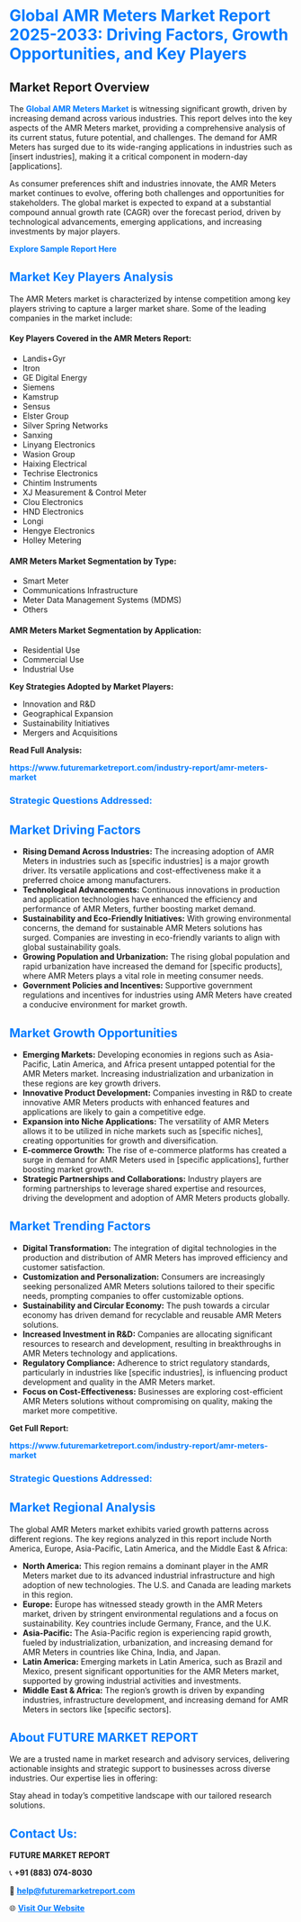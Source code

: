 <h1 style="color: #007BFF;">Global AMR Meters Market Report 2025-2033: Driving Factors, Growth Opportunities, and Key Players</h1>

<section id="overview">
<h2>Market Report Overview</h2>
<p>The <a href="https://www.futuremarketreport.com/industry-report/amr-meters-market" style="color: #007BFF; text-decoration: none;"><strong>Global AMR Meters Market</strong></a> is witnessing significant growth, driven by increasing demand across various industries. This report delves into the key aspects of the AMR Meters market, providing a comprehensive analysis of its current status, future potential, and challenges. The demand for AMR Meters has surged due to its wide-ranging applications in industries such as [insert industries], making it a critical component in modern-day [applications].</p>
<p>As consumer preferences shift and industries innovate, the AMR Meters market continues to evolve, offering both challenges and opportunities for stakeholders. The global market is expected to expand at a substantial compound annual growth rate (CAGR) over the forecast period, driven by technological advancements, emerging applications, and increasing investments by major players.</p>
</section>

<section id="overview">
<p><a href="https://www.futuremarketreport.com/request-sample/reportId=90687" style="color: #007BFF; text-decoration: none;"><strong>Explore Sample Report Here</strong></a></p>
</section>

<section id="key-players">
<h2 style="color: #007BFF;">Market Key Players Analysis</h2>
<p>The AMR Meters market is characterized by intense competition among key players striving to capture a larger market share. Some of the leading companies in the market include:</p>
<h4>Key Players Covered in the AMR Meters Report:</h4>
<ul><li>Landis+Gyr</li><li>Itron</li><li>GE Digital Energy</li><li>Siemens</li><li>Kamstrup</li><li>Sensus</li><li>Elster Group</li><li>Silver Spring Networks</li><li>Sanxing</li><li>Linyang Electronics</li><li>Wasion Group</li><li>Haixing Electrical</li><li>Techrise Electronics</li><li>Chintim Instruments</li><li>XJ Measurement &amp; Control Meter</li><li>Clou Electronics</li><li>HND Electronics</li><li>Longi</li><li>Hengye Electronics</li><li>Holley Metering</li></ul>
<h4>AMR Meters Market Segmentation by Type:</h4>
<ul><li>Smart Meter</li><li>Communications Infrastructure</li><li>Meter Data Management Systems (MDMS)</li><li>Others</li></ul>

<h4>AMR Meters Market Segmentation by Application:</h4>
<ul><li>Residential Use</li><li>Commercial Use</li><li>Industrial Use</li></ul>
<p><strong>Key Strategies Adopted by Market Players:</strong></p>
<ul>
<li>Innovation and R&D</li>
<li>Geographical Expansion</li>
<li>Sustainability Initiatives</li>
<li>Mergers and Acquisitions</li>
</ul>
</section>

<section>
<p><strong>Read Full Analysis: </strong></p><a href="https://www.futuremarketreport.com/industry-report/amr-meters-market" style="color: #007BFF; text-decoration: none;"><strong>https://www.futuremarketreport.com/industry-report/amr-meters-market</strong></a>
<h3 style="color: #007BFF;">Strategic Questions Addressed:</h3>
</section>

<section id="driving-factors">
<h2 style="color: #007BFF;">Market Driving Factors</h2>
<ul>
<li><strong>Rising Demand Across Industries:</strong> The increasing adoption of AMR Meters in industries such as [specific industries] is a major growth driver. Its versatile applications and cost-effectiveness make it a preferred choice among manufacturers.</li>
<li><strong>Technological Advancements:</strong> Continuous innovations in production and application technologies have enhanced the efficiency and performance of AMR Meters, further boosting market demand.</li>
<li><strong>Sustainability and Eco-Friendly Initiatives:</strong> With growing environmental concerns, the demand for sustainable AMR Meters solutions has surged. Companies are investing in eco-friendly variants to align with global sustainability goals.</li>
<li><strong>Growing Population and Urbanization:</strong> The rising global population and rapid urbanization have increased the demand for [specific products], where AMR Meters plays a vital role in meeting consumer needs.</li>
<li><strong>Government Policies and Incentives:</strong> Supportive government regulations and incentives for industries using AMR Meters have created a conducive environment for market growth.</li>
</ul>
</section>

<section id="growth-opportunities">
<h2 style="color: #007BFF;">Market Growth Opportunities</h2>
<ul>
<li><strong>Emerging Markets:</strong> Developing economies in regions such as Asia-Pacific, Latin America, and Africa present untapped potential for the AMR Meters market. Increasing industrialization and urbanization in these regions are key growth drivers.</li>
<li><strong>Innovative Product Development:</strong> Companies investing in R&D to create innovative AMR Meters products with enhanced features and applications are likely to gain a competitive edge.</li>
<li><strong>Expansion into Niche Applications:</strong> The versatility of AMR Meters allows it to be utilized in niche markets such as [specific niches], creating opportunities for growth and diversification.</li>
<li><strong>E-commerce Growth:</strong> The rise of e-commerce platforms has created a surge in demand for AMR Meters used in [specific applications], further boosting market growth.</li>
<li><strong>Strategic Partnerships and Collaborations:</strong> Industry players are forming partnerships to leverage shared expertise and resources, driving the development and adoption of AMR Meters products globally.</li>
</ul>
</section>

<section id="trending-factors">
<h2 style="color: #007BFF;">Market Trending Factors</h2>
<ul>
<li><strong>Digital Transformation:</strong> The integration of digital technologies in the production and distribution of AMR Meters has improved efficiency and customer satisfaction.</li>
<li><strong>Customization and Personalization:</strong> Consumers are increasingly seeking personalized AMR Meters solutions tailored to their specific needs, prompting companies to offer customizable options.</li>
<li><strong>Sustainability and Circular Economy:</strong> The push towards a circular economy has driven demand for recyclable and reusable AMR Meters solutions.</li>
<li><strong>Increased Investment in R&D:</strong> Companies are allocating significant resources to research and development, resulting in breakthroughs in AMR Meters technology and applications.</li>
<li><strong>Regulatory Compliance:</strong> Adherence to strict regulatory standards, particularly in industries like [specific industries], is influencing product development and quality in the AMR Meters market.</li>
<li><strong>Focus on Cost-Effectiveness:</strong> Businesses are exploring cost-efficient AMR Meters solutions without compromising on quality, making the market more competitive.</li>
</ul>
</section>

<section>
<p><strong>Get Full Report: </strong></p><a href="https://www.futuremarketreport.com/industry-report/amr-meters-market" style="color: #007BFF; text-decoration: none;"><strong>https://www.futuremarketreport.com/industry-report/amr-meters-market</strong></a>
<h3 style="color: #007BFF;">Strategic Questions Addressed:</h3>
</section>


<section id="regional-analysis">
<h2 style="color: #007BFF;">Market Regional Analysis</h2>
<p>The global AMR Meters market exhibits varied growth patterns across different regions. The key regions analyzed in this report include North America, Europe, Asia-Pacific, Latin America, and the Middle East & Africa:</p>
<ul>
<li><strong>North America:</strong> This region remains a dominant player in the AMR Meters market due to its advanced industrial infrastructure and high adoption of new technologies. The U.S. and Canada are leading markets in this region.</li>
<li><strong>Europe:</strong> Europe has witnessed steady growth in the AMR Meters market, driven by stringent environmental regulations and a focus on sustainability. Key countries include Germany, France, and the U.K.</li>
<li><strong>Asia-Pacific:</strong> The Asia-Pacific region is experiencing rapid growth, fueled by industrialization, urbanization, and increasing demand for AMR Meters in countries like China, India, and Japan.</li>
<li><strong>Latin America:</strong> Emerging markets in Latin America, such as Brazil and Mexico, present significant opportunities for the AMR Meters market, supported by growing industrial activities and investments.</li>
<li><strong>Middle East & Africa:</strong> The region’s growth is driven by expanding industries, infrastructure development, and increasing demand for AMR Meters in sectors like [specific sectors].</li>
</ul>
</section>

<footer>
<h2 style="color: #007BFF;">About FUTURE MARKET REPORT</h2>
<p>We are a trusted name in market research and advisory services, delivering actionable insights and strategic support to businesses across diverse industries. Our expertise lies in offering:</p>

<p>Stay ahead in today’s competitive landscape with our tailored research solutions.</p>

<h2 style="color: #007BFF;">Contact Us:</h2>
<p><strong>FUTURE MARKET REPORT</strong></p>
<p>📞 <strong>+91 (883) 074-8030</strong></p>
<p>📧 <strong><a href="mailto:help@futuremarketreport.com" style="color: #007BFF;">help@futuremarketreport.com</a></strong></p>
<p>🌐 <strong><a href="https://www.futuremarketreport.com/" style="color: #007BFF;">Visit Our Website</a></strong></p>
</footer>